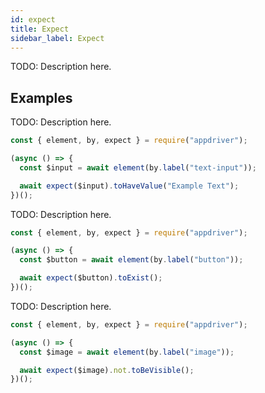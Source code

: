 ```yaml
---
id: expect
title: Expect
sidebar_label: Expect
---
```


TODO: Description here.

## Examples

TODO: Description here.

```javascript
const { element, by, expect } = require("appdriver");

(async () => {
  const $input = await element(by.label("text-input"));

  await expect($input).toHaveValue("Example Text");
})();
```

TODO: Description here.

```javascript
const { element, by, expect } = require("appdriver");

(async () => {
  const $button = await element(by.label("button"));

  await expect($button).toExist();
})();
```

TODO: Description here.

```javascript
const { element, by, expect } = require("appdriver");

(async () => {
  const $image = await element(by.label("image"));

  await expect($image).not.toBeVisible();
})();
```